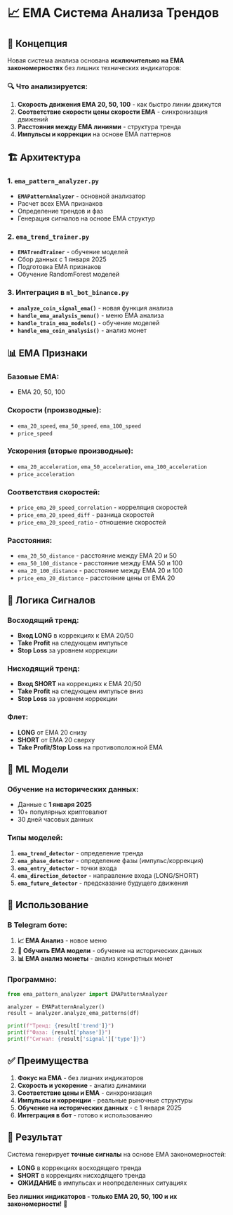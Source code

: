 # 📈 EMA Система Анализа Трендов

## 🎯 **Концепция**

Новая система анализа основана **исключительно на EMA закономерностях** без лишних технических индикаторов:

### **🔍 Что анализируется:**
1. **Скорость движения EMA 20, 50, 100** - как быстро линии движутся
2. **Соответствие скорости цены скорости EMA** - синхронизация движений  
3. **Расстояния между EMA линиями** - структура тренда
4. **Импульсы и коррекции** на основе EMA паттернов

## 🏗️ **Архитектура**

### **1. `ema_pattern_analyzer.py`**
- **`EMAPatternAnalyzer`** - основной анализатор
- Расчет всех EMA признаков
- Определение трендов и фаз
- Генерация сигналов на основе EMA структур

### **2. `ema_trend_trainer.py`**
- **`EMATrendTrainer`** - обучение моделей
- Сбор данных с 1 января 2025
- Подготовка EMA признаков
- Обучение RandomForest моделей

### **3. Интеграция в `ml_bot_binance.py`**
- **`analyze_coin_signal_ema()`** - новая функция анализа
- **`handle_ema_analysis_menu()`** - меню EMA анализа
- **`handle_train_ema_models()`** - обучение моделей
- **`handle_ema_coin_analysis()`** - анализ монет

## 📊 **EMA Признаки**

### **Базовые EMA:**
- EMA 20, 50, 100

### **Скорости (производные):**
- `ema_20_speed`, `ema_50_speed`, `ema_100_speed`
- `price_speed`

### **Ускорения (вторые производные):**
- `ema_20_acceleration`, `ema_50_acceleration`, `ema_100_acceleration`
- `price_acceleration`

### **Соответствия скоростей:**
- `price_ema_20_speed_correlation` - корреляция скоростей
- `price_ema_20_speed_diff` - разница скоростей
- `price_ema_20_speed_ratio` - отношение скоростей

### **Расстояния:**
- `ema_20_50_distance` - расстояние между EMA 20 и 50
- `ema_50_100_distance` - расстояние между EMA 50 и 100
- `ema_20_100_distance` - расстояние между EMA 20 и 100
- `price_ema_20_distance` - расстояние цены от EMA 20

## 🎯 **Логика Сигналов**

### **Восходящий тренд:**
- **Вход LONG** в коррекциях к EMA 20/50
- **Take Profit** на следующем импульсе
- **Stop Loss** за уровнем коррекции

### **Нисходящий тренд:**
- **Вход SHORT** на коррекциях к EMA 20/50
- **Take Profit** на следующем импульсе вниз
- **Stop Loss** за уровнем коррекции

### **Флет:**
- **LONG** от EMA 20 снизу
- **SHORT** от EMA 20 сверху
- **Take Profit/Stop Loss** на противоположной EMA

## 🤖 **ML Модели**

### **Обучение на исторических данных:**
- Данные с **1 января 2025**
- 10+ популярных криптовалют
- 30 дней часовых данных

### **Типы моделей:**
1. **`ema_trend_detector`** - определение тренда
2. **`ema_phase_detector`** - определение фазы (импульс/коррекция)
3. **`ema_entry_detector`** - точки входа
4. **`ema_direction_detector`** - направление входа (LONG/SHORT)
5. **`ema_future_detector`** - предсказание будущего движения

## 🚀 **Использование**

### **В Telegram боте:**
1. **📈 EMA Анализ** - новое меню
2. **🤖 Обучить EMA модели** - обучение на исторических данных
3. **📊 EMA анализ монеты** - анализ конкретных монет

### **Программно:**
```python
from ema_pattern_analyzer import EMAPatternAnalyzer

analyzer = EMAPatternAnalyzer()
result = analyzer.analyze_ema_patterns(df)

print(f"Тренд: {result['trend']}")
print(f"Фаза: {result['phase']}")
print(f"Сигнал: {result['signal']['type']}")
```

## ✅ **Преимущества**

1. **Фокус на EMA** - без лишних индикаторов
2. **Скорость и ускорение** - анализ динамики
3. **Соответствие цены и EMA** - синхронизация
4. **Импульсы и коррекции** - реальные рыночные структуры
5. **Обучение на исторических данных** - с 1 января 2025
6. **Интеграция в бот** - готово к использованию

## 🎯 **Результат**

Система генерирует **точные сигналы** на основе EMA закономерностей:
- **LONG** в коррекциях восходящего тренда
- **SHORT** в коррекциях нисходящего тренда  
- **ОЖИДАНИЕ** в импульсах и неопределенных ситуациях

**Без лишних индикаторов - только EMA 20, 50, 100 и их закономерности!** 🚀




